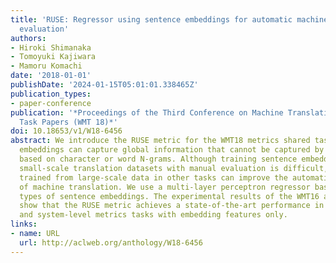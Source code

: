 ```yaml
---
title: 'RUSE: Regressor using sentence embeddings for automatic machine translation
  evaluation'
authors:
- Hiroki Shimanaka
- Tomoyuki Kajiwara
- Mamoru Komachi
date: '2018-01-01'
publishDate: '2024-01-15T05:01:01.338465Z'
publication_types:
- paper-conference
publication: '*Proceedings of the Third Conference on Machine Translation: Shared
  Task Papers (WMT 18)*'
doi: 10.18653/v1/W18-6456
abstract: We introduce the RUSE metric for the WMT18 metrics shared task. Sentence
  embeddings can capture global information that cannot be captured by local features
  based on character or word N-grams. Although training sentence embeddings using
  small-scale translation datasets with manual evaluation is difficult, sentence embeddings
  trained from large-scale data in other tasks can improve the automatic evaluation
  of machine translation. We use a multi-layer perceptron regressor based on three
  types of sentence embeddings. The experimental results of the WMT16 and WMT17 datasets
  show that the RUSE metric achieves a state-of-the-art performance in both segment-
  and system-level metrics tasks with embedding features only.
links:
- name: URL
  url: http://aclweb.org/anthology/W18-6456
---
```

